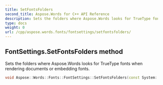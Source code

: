 ```yaml
---
title: SetFontsFolders
second_title: Aspose.Words for C++ API Reference
description: Sets the folders where Aspose.Words looks for TrueType fonts when rendering documents or embedding fonts. 
type: docs
weight: 0
url: /cpp/aspose.words.fonts/fontsettings/setfontsfolders/
---
```

## FontSettings.SetFontsFolders method


Sets the folders where Aspose.Words looks for TrueType fonts when rendering documents or embedding fonts.

```cpp
void Aspose::Words::Fonts::FontSettings::SetFontsFolders(const System::ArrayPtr<System::String> &fontsFolders, bool recursive)
```

